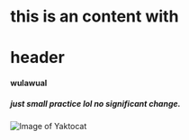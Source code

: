 # this is an content with <h1> header
#### wulawual
##### just small practice lol no significant change.
![Image of Yaktocat](https://octodex.github.com/images/yaktocat.png)
